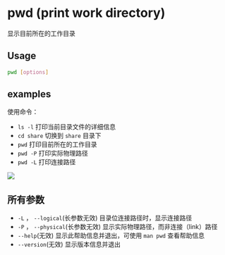 # pwd (print work directory)
显示目前所在的工作目录

## Usage
```sh
pwd [options]
```
## examples
使用命令：
* `ls -l` 打印当前目录文件的详细信息
* `cd share` 切换到 `share` 目录下
* `pwd` 打印目前所在的工作目录
* `pwd -P` 打印实际物理路径
* `pwd -L` 打印连接路径

![](http://i.imgur.com/4wTl284.gif)

## 所有参数
* `-L` ， `--logical`(长参数无效) 目录位连接路径时，显示连接路径
* `-P` ， `--physical`(长参数无效) 显示实际物理路径，而非连接（link）路径
* `--help`(无效) 显示此帮助信息并退出，可使用 `man pwd` 查看帮助信息
* `--version`(无效) 显示版本信息并退出